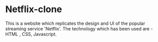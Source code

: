 # Netflix-clone
This is a website which replicates the design and UI of the popular streaming service 'Netflix'.
The technology which has been used are - HTML , CSS, Javascript.
